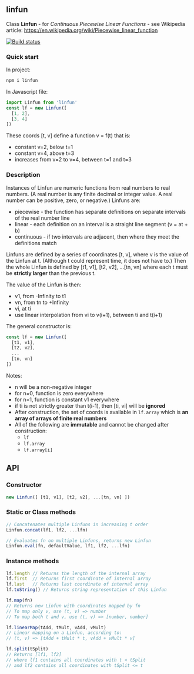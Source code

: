 ## linfun

Class **Linfun** - for *Continuous Piecewise Linear Functions* - see Wikipedia article: https://en.wikipedia.org/wiki/Piecewise_linear_function

[![Build status](https://travis-ci.org/davidryan59/linfun.svg?master)](https://travis-ci.org/davidryan59)

### Quick start

In project:

``` sh
npm i linfun
```

In Javascript file:

``` js
import Linfun from 'linfun'
const lf = new Linfun([
  [1, 2],
  [3, 4]
])
```

These coords [t, v] define a function v = f(t) that is:
- constant v=2, below t=1
- constant v=4, above t=3
- increases from v=2 to v=4, between t=1 and t=3

### Description

Instances of Linfun are numeric functions from real numbers to real numbers. (A real number is any finite decimal or integer value. A real number can be positive, zero, or negative.) Linfuns are:
- piecewise - the function has separate definitions on separate intervals of the real number line
- linear - each definition on an interval is a straight line segment (v = at + b)
- continuous - if two intervals are adjacent, then where they meet the definitions match

Linfuns are defined by a series of coordinates [t, v], where v is the value of the Linfun at t. (Although t could represent time, it does not have to.) Then the whole Linfun is defined by [t1, v1], [t2, v2], ...[tn, vn] where each t must be **strictly larger** than the previous t.

The value of the Linfun is then:
- v1, from -Infinity to t1
- vn, from tn to +Infinity
- vi, at ti
- use linear interpolation from vi to v(i+1), between ti and t(i+1)

The general constructor is:

``` js
const lf = new Linfun([
  [t1, v1],
  [t2, v2],
  ...
  [tn, vn]
])
```

Notes:
- n will be a non-negative integer
- for n=0, function is zero everywhere
- for n=1, function is constant v1 everywhere
- if ti is not strictly greater than t(i-1), then [ti, vi] will be **ignored**
- After construction, the set of coords is available in `lf.array` which is **an array of arrays of finite real numbers**
- All of the following are **immutable** and cannot be changed after construction:
  - `lf`
  - `lf.array`
  - `lf.array[i]`

## API

### Constructor
``` js
new Linfun([ [t1, v1], [t2, v2], ...[tn, vn] ])
```

### Static or Class methods
``` js
// Concatenates multiple Linfuns in increasing t order
Linfun.concat(lf1, lf2, ...lfn)

// Evaluates fn on multiple Linfuns, returns new Linfun
Linfun.eval(fn, defaultValue, lf1, lf2, ...lfn)
```

### Instance methods
``` js
lf.length // Returns the length of the internal array
lf.first  // Returns first coordinate of internal array
lf.last   // Returns last coordinate of internal array
lf.toString() // Returns string representation of this Linfun

lf.map(fn)
// Returns new Linfun with coordinates mapped by fn
// To map only v, use (t, v) => number
// To map both t and v, use (t, v) => [number, number]

lf.linearMap(tAdd, tMult, vAdd, vMult)
// Linear mapping on a Linfun, according to:
// (t, v) => [tAdd + tMult * t, vAdd + vMult * v]

lf.split(tSplit)
// Returns [lf1, lf2]
// where lf1 contains all coordinates with t < tSplit
// and lf2 contains all coordinates with tSplit <= t
```
